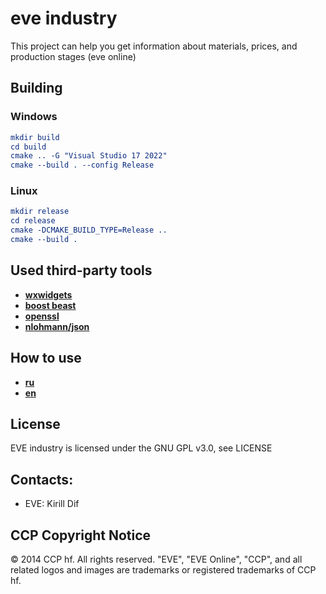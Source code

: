 # eve industry

This project can help you get information about materials, prices, and production stages (eve online)

## Building

### Windows

```cmake
mkdir build
cd build
cmake .. -G "Visual Studio 17 2022"
cmake --build . --config Release
```

### Linux

```cmake
mkdir release
cd release
cmake -DCMAKE_BUILD_TYPE=Release ..
cmake --build . 
```

## Used third-party tools
- [**wxwidgets**](https://github.com/wxWidgets/wxWidgets)
- [**boost beast**](https://github.com/boostorg/boost)
- [**openssl**](https://github.com/openssl/openssl)
- [**nlohmann/json**](https://github.com/nlohmann/json)


## How to use

- [**ru**](https://github.com/kfilimonenko42/eve_industry/tree/main/docs/ru)
- [**en**](https://github.com/kfilimonenko42/eve_industry/tree/main/docs/en)

## License

EVE industry is licensed under the GNU GPL v3.0, see LICENSE

## Contacts:

* EVE: Kirill Dif

## CCP Copyright Notice

© 2014 CCP hf. All rights reserved. "EVE", "EVE Online", "CCP", and all related logos and images are trademarks or registered trademarks of CCP hf.